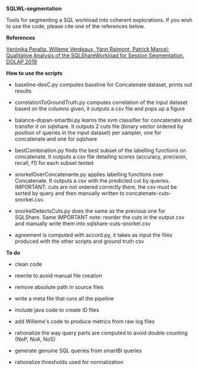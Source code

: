 **SQLWL-segmentation**

Tools for segmenting a SQL workload into coherent explorations.
If you wish to use the code, please cite one of the references below.


**References**

[Verónika Peralta, Willeme Verdeaux, Yann Raimont, Patrick Marcel: Qualitative Analysis of the SQLShareWorkload for Session Segmentation. DOLAP 2019](http://ceur-ws.org/Vol-2324/Paper18-PMarcel.pdf)


**How to use the scripts**

- baseline-desC.py computes baseline for Concatenate dataset, prints out results

- correlationToGroundTruth.py computes correlation of the input dataset based on the columns given, it outputs a csv file and pops up a figure

- balance-dopan-smartbi.py learns the svm classifier for concatenate and transfer it on sqlshare. It outputs 2 cuts file (binary vector ordered by position of queries in the input dataset) per sampler, one for concatenate and one for sqlshare

- bestCombination.py finds the best subset of the labelling functions on concatenate. It outputs a csv file detailing scores (accuracy, precision, recall, f1) for each subset tested

- snorkelOverConcatenante.py applies labelling functions over Concatenate. It outputs a csv with the predicted cut by queries. IMPORTANT: cuts are not ordered correctly there, the csv must be sorted by query and then manually written to concatenate-cuts-snorkel.csv.

- snorkelDetectsCuts.py does the same as the previous one for SQLShare. Same IMPORTANT note: reorder the cuts in the output csv and manually write them into sqlshare-cuts-snorkel.csv

- agreement is computed with accord.py, it takes as input the files produced with the other scripts and ground truth csv



**To do**

- clean code

- rewrite to avoid manual file creation

- remove absolute path in source files

- write a meta file that runs all the pipeline

- include java code to create ID files

- add Willeme's code to produce metrics from raw log files

- rationalize the way query parts are computed to avoid double counting (NoP, NoA, NoS)

- generate genuine SQL queries from smartBI queries
 
- rationalize thresholds used for normalization 